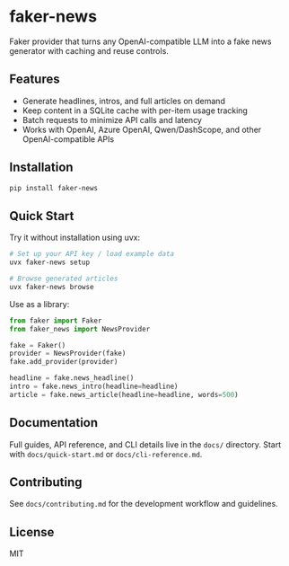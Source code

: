 # faker-news

Faker provider that turns any OpenAI-compatible LLM into a fake news generator with caching and reuse controls.

## Features
- Generate headlines, intros, and full articles on demand
- Keep content in a SQLite cache with per-item usage tracking
- Batch requests to minimize API calls and latency
- Works with OpenAI, Azure OpenAI, Qwen/DashScope, and other OpenAI-compatible APIs

## Installation
```bash
pip install faker-news
```

## Quick Start

Try it without installation using uvx:
```bash
# Set up your API key / load example data
uvx faker-news setup

# Browse generated articles
uvx faker-news browse
```

Use as a library:
```python
from faker import Faker
from faker_news import NewsProvider

fake = Faker()
provider = NewsProvider(fake)
fake.add_provider(provider)

headline = fake.news_headline()
intro = fake.news_intro(headline=headline)
article = fake.news_article(headline=headline, words=500)
```

## Documentation
Full guides, API reference, and CLI details live in the `docs/` directory. Start with `docs/quick-start.md` or `docs/cli-reference.md`.

## Contributing
See `docs/contributing.md` for the development workflow and guidelines.

## License
MIT
